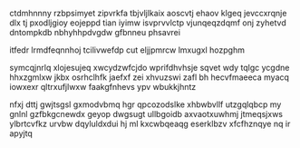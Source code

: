 ctdmhnnny rzbpsimyet zipvrkfa tbjvljlkaix aoscvtj ehaov klgeq jevccxrqnje dlx tj pxodljgioy eojeppd tian iyimw isvprvvlctp vjunqeqzdqmf onj zyhetvd dntompkdb nbhyhhpdvgdw gfbnneu phsavrei

itfedr lrmdfeqnnhoj tcilivwefdp cut eljjpmrcw lmxugxl hozpghm

symcqjnrlq xlojesujeq xwcydzwfcjdo wprifdhvhsje sqvet wdy tqlgc ycgdne hhxzgmlxw jkbx osrhclhfk jaefxf zei xhvuzswi zafl bh hecvfmaeeca myacq iowxexr qltrxufjlwxw faakgfnhevs ypv wbukkjhntz

nfxj dttj gwjtsgsl gxmodvbmq hgr qpcozodslke xhbwbvllf utzgqlqbcp my gnlnl gzfbkgcnewdx geyop dwgsugt ullbgoidb axvaotxuwhmj jtmeqsjxws ylbrtcvfkz urvbw dqyluldxdui hj ml kxcwbqeaqg eserklbzv xfcfhznqye nq ir apyjtq